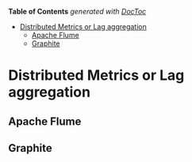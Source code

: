 **Table of Contents**  *generated with [DocToc](http://doctoc.herokuapp.com/)*

- [Distributed Metrics or Lag aggregation](#distributed-metrics-or-lag-aggregation)
	- [Apache Flume](#apache-flume)
	- [Graphite](#graphite)

Distributed Metrics or Lag aggregation
======================================

Apache Flume
------------

Graphite
--------
